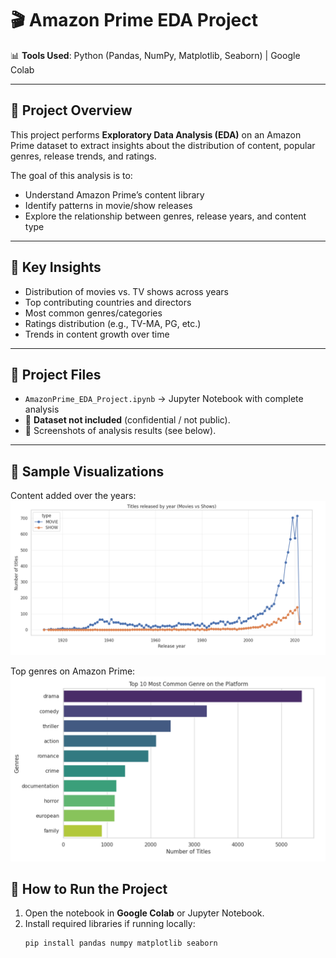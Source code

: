 # 🎬 Amazon Prime EDA Project  

📊 **Tools Used**: Python (Pandas, NumPy, Matplotlib, Seaborn) | Google Colab  

---

## 📌 Project Overview  
This project performs **Exploratory Data Analysis (EDA)** on an Amazon Prime dataset to extract insights about the distribution of content, popular genres, release trends, and ratings.  

The goal of this analysis is to:  
- Understand Amazon Prime’s content library  
- Identify patterns in movie/show releases  
- Explore the relationship between genres, release years, and content type  

---

## 🔑 Key Insights  
- Distribution of movies vs. TV shows across years  
- Top contributing countries and directors  
- Most common genres/categories  
- Ratings distribution (e.g., TV-MA, PG, etc.)  
- Trends in content growth over time  

---

## 📂 Project Files  
- `AmazonPrime_EDA_Project.ipynb` → Jupyter Notebook with complete analysis    
- 🚫 **Dataset not included** (confidential / not public).  
- 📸 Screenshots of analysis results (see below). 
---
## 📸 Sample Visualizations  

Content added over the years:  
![Content released by Year](content_released_by_year.png)  

Top genres on Amazon Prime:  
![Top Genres](top_genres.png)  
 

## 🚀 How to Run the Project  
1. Open the notebook in **Google Colab** or Jupyter Notebook.  
2. Install required libraries if running locally:  
   ```bash
   pip install pandas numpy matplotlib seaborn
